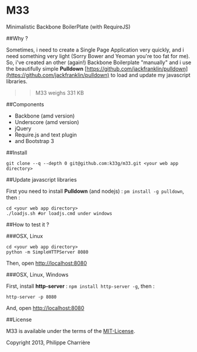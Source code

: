 M33
===

Minimalistic Backbone BoilerPlate (with RequireJS)

##Why ?

Sometimes, i need to create a Single Page Application very quickly, and i need something very light (Sorry Bower and Yeoman you're too fat for me). So, i've created an other (again!) Backbone Boilerplate "manually" and i use the beautifully simple **Pulldown** [https://github.com/jackfranklin/pulldown](https://github.com/jackfranklin/pulldown) to load and update my javascript libraries.

>> M33 weighs 331 KB

##Components

- Backbone (amd version)
- Underscore (amd version)
- jQuery
- Require.js and text plugin
- and Bootstrap 3

##Install

    git clone --q --depth 0 git@github.com:k33g/m33.git <your web app directory>

##Update javascript libraries

First you need to install **Pulldown** (and nodejs) : `pm install -g pulldown`, then :

    cd <your web app directory>
    ./loadjs.sh #or loadjs.cmd under windows

##How to test it ?

###OSX, Linux

    cd <your web app directory>
    python -m SimpleHTTPServer 8080

Then, open [http://localhost:8080](http://localhost:8080)

###OSX, Linux, Windows

First, install **http-server** : `npm install http-server -g`, then :

    http-server -p 8080

And, open [http://localhost:8080](http://localhost:8080)

##License

M33 is available under the terms of the [MIT-License](http://en.wikipedia.org/wiki/MIT_License#License_terms).

Copyright 2013, Philippe Charrière
